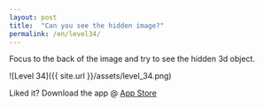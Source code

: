 ```yaml
---
layout: post
title:  "Can you see the hidden image?"
permalink: /en/level34/
---
```

Focus to the back of the image and try to see the hidden 3d object.

![Level 34]({{ site.url }}/assets/level_34.png)

Liked it? Download the app @ [App Store][app_store] 

[app_store]: http://appstore.com